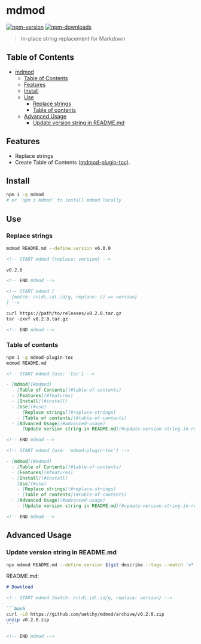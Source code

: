 # mdmod

[![npm-version]][npm-url]
[![npm-downloads]][npm-url]

> In-place string replacement for Markdown

[npm-version]: https://badgen.net/npm/v/mdmod
[npm-downloads]: https://badgen.net/npm/dt/mdmod
[npm-url]: https://npmjs.org/package/mdmod

## Table of Contents

<!-- START mdmod {use: 'toc'} -->

- [mdmod](#mdmod)
  - [Table of Contents](#table-of-contents)
  - [Features](#features)
  - [Install](#install)
  - [Use](#use)
    - [Replace strings](#replace-strings)
    - [Table of contents](#table-of-contents)
  - [Advanced Usage](#advanced-usage)
    - [Update version string in README.md](#update-version-string-in-readmemd)

<!-- END mdmod -->

## Features

- Replace strings
- Create Table of Contents ([mdmod-plugin-toc](https://github.com/uetchy/mdmod-plugin-toc)).

## Install

```bash
npm i -g mdmod
# or `npm i mdmod` to install mdmod locally
```

## Use

### Replace strings

```bash
mdmod README.md --define.version v6.0.0
```

```md
<!-- START mdmod {replace: version} -->

v0.2.0

<!-- END mdmod -->
```

```md
<!-- START mdmod [
  {match: /v\d\.\d\.\d/g, replace: () => version}
] -->

curl https://path/to/releases/v0.2.0.tar.gz
tar -zxvf v0.2.0.tar.gz

<!-- END mdmod -->
```

### Table of contents

```bash
npm i -g mdmod-plugin-toc
mdmod README.md
```

```md
<!-- START mdmod {use: 'toc'} -->

- [mdmod](#mdmod)
  - [Table of Contents](#table-of-contents)
  - [Features](#features)
  - [Install](#install)
  - [Use](#use)
    - [Replace strings](#replace-strings)
    - [Table of contents](#table-of-contents)
  - [Advanced Usage](#advanced-usage)
    - [Update version string in README.md](#update-version-string-in-readmemd)

<!-- END mdmod -->

<!-- START mdmod {use: 'mdmod-plugin-toc'} -->

- [mdmod](#mdmod)
  - [Table of Contents](#table-of-contents)
  - [Features](#features)
  - [Install](#install)
  - [Use](#use)
    - [Replace strings](#replace-strings)
    - [Table of contents](#table-of-contents)
  - [Advanced Usage](#advanced-usage)
    - [Update version string in README.md](#update-version-string-in-readmemd)

<!-- END mdmod -->
```

## Advanced Usage

### Update version string in README.md

```bash
npx mdmod README.md --define.version $(git describe --tags --match 'v*' --abbrev=0)
```

README.md:

````md
# Download

<!-- START mdmod {match: /v\d\.\d\.\d/g, replace: version} -->

```bash
curl -LO https://github.com/uetchy/mdmod/archive/v0.2.0.zip
unzip v0.2.0.zip
```

<!-- END mdmod -->
````

